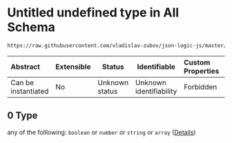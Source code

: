 # Untitled undefined type in All Schema

```txt
https://raw.githubusercontent.com/vladislav-zubov/json-logic-js/master/schemas/common/all-types.json#/oneOf/0
```




| Abstract            | Extensible | Status         | Identifiable            | Custom Properties | Additional Properties | Access Restrictions | Defined In                                                       |
| :------------------ | ---------- | -------------- | ----------------------- | :---------------- | --------------------- | ------------------- | ---------------------------------------------------------------- |
| Can be instantiated | No         | Unknown status | Unknown identifiability | Forbidden         | Allowed               | none                | [all-types.json\*](common/all-types.json "open original schema") |

## 0 Type

any of the folllowing: `boolean` or `number` or `string` or `array` ([Details](all-types-oneof-0.md))
